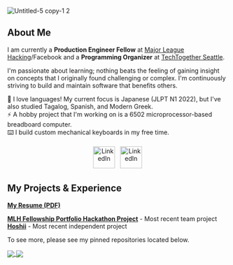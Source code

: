![Untitled-5 copy-1 2](https://user-images.githubusercontent.com/17733481/123046212-ade36d80-d3b0-11eb-8c02-fee89c371fc5.png)

## About Me

I am currently a <strong>Production Engineer Fellow</strong> at [Major League Hacking](https://mlh.io/)/Facebook and a <strong>Programming Organizer</strong> at [TechTogether Seattle](https://techtogether.io/).

I'm passionate about learning; nothing beats the feeling of gaining insight on concepts that I originally found challenging or complex. I'm continuously striving to build and maintain software that benefits others.

🗻  I love languages! My current focus is Japanese (JLPT N1 2022), but I've also studied Tagalog, Spanish, and Modern Greek. \
⚡  A hobby project that I'm working on is a 6502 microprocessor-based breadboard computer. \
⌨️  I build custom mechanical keyboards in my free time. 

<p align="center">
<a href="https://www.linkedin.com/in/ciaraswann"><img src="https://user-images.githubusercontent.com/17733481/122280243-dd204900-ce9d-11eb-924c-a5c3f4f3b008.png" alt="LinkedIn" height="50" style="vertical-align:top; margin:4px"></a>
<a href="https://ciaraswann.medium.com/"><img src="https://user-images.githubusercontent.com/17733481/122280735-5cae1800-ce9e-11eb-87b2-e7cb08acdbbe.png" alt="LinkedIn" height="50" style="vertical-align:top; margin:4px"></a>
</p>

## My Projects & Experience

<a href="https://drive.google.com/file/d/1vuJ0N9RQNipdxy2yJRhjJ40mrzcWZmnj/view?usp=sharing"><strong>My Resume (PDF)</strong></a>

<a href="https://github.com/cccswann/mlh-portfolio-site" target="_blank" rel="noopener noreferrer"><strong>MLH Fellowship Portfolio Hackathon Project</strong></a> - Most recent team project<br>
<a href="https://github.com/cccswann/hoshii-app" target="_blank" rel="noopener noreferrer"><strong>Hoshii</strong></a> - Most recent independent project

To see more, please see my pinned repositories located below.


<a href="https://github.com/cccswann/github-readme-stats">
  <img align="center" src="https://github-readme-stats.vercel.app/api?username=cccswann&hide=issues&show_icons=true" />
</a><a href="https://github.com/cccswann/github-readme-stats">
  <img align="center" src="https://github-readme-stats.vercel.app/api/top-langs/?username=cccswann&hide=scss,less&layout=compact" />
</a>




<!--
**cccswann/cccswann** is a ✨ _special_ ✨ repository because its `README.md` (this file) appears on your GitHub profile.

Here are some ideas to get you started:

- 🔭 I’m currently working on ...
- 🌱 I’m currently learning ...
- 👯 I’m looking to collaborate on ...
- 🤔 I’m looking for help with ...
- 💬 Ask me about ...
- 📫 How to reach me: ...
- 😄 Pronouns: ...
- ⚡ Fun fact: ...

## Languages
<p align="center">
<img src="https://cdn.jsdelivr.net/npm/programming-languages-logos@0.0.3/src/ruby/ruby.png" alt="Ruby" height="40" style="vertical-align:top; margin:4px">
<img src="https://raw.githubusercontent.com/github/explore/80688e429a7d4ef2fca1e82350fe8e3517d3494d/topics/python/python.png" alt="Python" height="40" style="vertical-align:top; margin:4px">
 <img src="https://cdn.jsdelivr.net/npm/programming-languages-logos@0.0.3/src/cpp/cpp.png" alt="Cpp" height="40" style="vertical-align:top; margin:4px">
<img src="https://raw.githubusercontent.com/github/explore/80688e429a7d4ef2fca1e82350fe8e3517d3494d/topics/javascript/javascript.png" alt="Javascript" height="40" style="vertical-align:top; margin:4px">
<img src="https://raw.githubusercontent.com/github/explore/80688e429a7d4ef2fca1e82350fe8e3517d3494d/topics/visual-studio-code/visual-studio-code.png" alt="VS Code" height="40" style="vertical-align:top; margin:4px">
<img src="https://raw.githubusercontent.com/github/explore/80688e429a7d4ef2fca1e82350fe8e3517d3494d/topics/bootstrap/bootstrap.png" alt="Bootstrap" height="40" style="vertical-align:top; margin:4px">
<img src="https://raw.githubusercontent.com/github/explore/80688e429a7d4ef2fca1e82350fe8e3517d3494d/topics/linux/linux.png" alt="Linux" height="40" style="vertical-align:top; margin:4px">
<img src="https://raw.githubusercontent.com/github/explore/80688e429a7d4ef2fca1e82350fe8e3517d3494d/topics/linux/linux.png" alt="Linux" height="40" style="vertical-align:top; margin:4px">
</p>
-->
